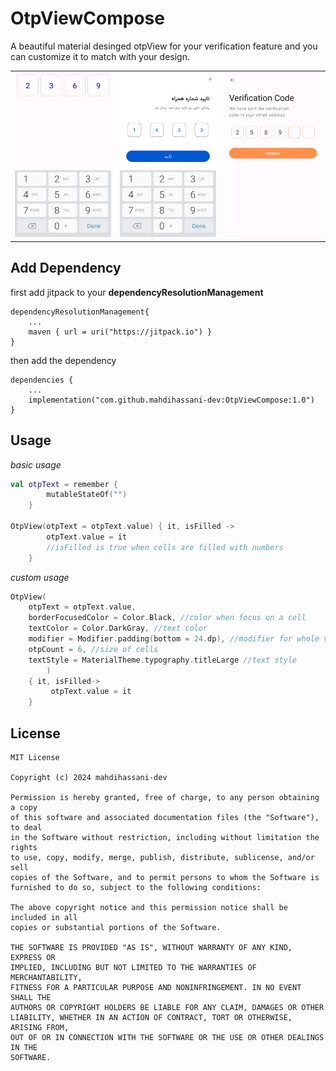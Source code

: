 OtpViewCompose
===============

A beautiful material desinged otpView for your verification feature and you can customize it to match with your design.

<div align="center">
  <table>
    <tr>
      <td align="center">
        <img width="100%" src="demo/imageBasic.jpg" alt="screenshot 1">
      </td>
      <td align="center">
        <img width="100%" src="demo/imageCustomBlue.png" alt="screenshot 2">
      </td>
      <td align="center">
        <img width="100%" src="demo/imageCustomOrange.jpg" alt="screenshot 3">
      </td>
    </tr>
  </table>
</div>

Add Dependency
------
first add jitpack to your **dependencyResolutionManagement**

```
dependencyResolutionManagement{
    ...
    maven { url = uri("https://jitpack.io") }
}
```
then add the dependency
```
dependencies {
    ...
    implementation("com.github.mahdihassani-dev:OtpViewCompose:1.0")
}
```


Usage
------

*basic usage*
```kotlin
val otpText = remember {
        mutableStateOf("")
    }
    
OtpView(otpText = otpText.value) { it, isFilled ->
        otpText.value = it
        //isFilled is true when cells are filled with numbers
    }
```
*custom usage*
```kotlin
OtpView(
    otpText = otpText.value,
    borderFocusedColor = Color.Black, //color when focus on a cell
    textColor = Color.DarkGray, //text color
    modifier = Modifier.padding(bottom = 24.dp), //modifier for whole view
    otpCount = 6, //size of cells
    textStyle = MaterialTheme.typography.titleLarge //text style
        )
    { it, isFilled->
         otpText.value = it
    }
```


License
-------
    MIT License

    Copyright (c) 2024 mahdihassani-dev
    
    Permission is hereby granted, free of charge, to any person obtaining a copy
    of this software and associated documentation files (the "Software"), to deal
    in the Software without restriction, including without limitation the rights
    to use, copy, modify, merge, publish, distribute, sublicense, and/or sell
    copies of the Software, and to permit persons to whom the Software is
    furnished to do so, subject to the following conditions:
    
    The above copyright notice and this permission notice shall be included in all
    copies or substantial portions of the Software.
    
    THE SOFTWARE IS PROVIDED "AS IS", WITHOUT WARRANTY OF ANY KIND, EXPRESS OR
    IMPLIED, INCLUDING BUT NOT LIMITED TO THE WARRANTIES OF MERCHANTABILITY,
    FITNESS FOR A PARTICULAR PURPOSE AND NONINFRINGEMENT. IN NO EVENT SHALL THE
    AUTHORS OR COPYRIGHT HOLDERS BE LIABLE FOR ANY CLAIM, DAMAGES OR OTHER
    LIABILITY, WHETHER IN AN ACTION OF CONTRACT, TORT OR OTHERWISE, ARISING FROM,
    OUT OF OR IN CONNECTION WITH THE SOFTWARE OR THE USE OR OTHER DEALINGS IN THE
    SOFTWARE.

